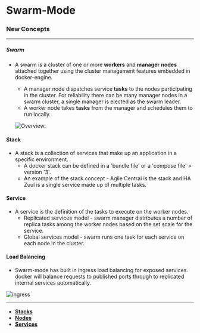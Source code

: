 # Swarm-Mode
### New Concepts
---
##### Swarm
* A swarm is a cluster of one or more **workers** and **manager** **nodes** attached together using the cluster management features embedded in docker-engine.
    * A manager node dispatches service **tasks** to the nodes participating in the cluster. For reliability there can be many manager nodes in a swarm cluster, a single manager is elected as the swarm leader.
    * A worker node takes **tasks** from the manager and schedules them to run locally.

    ![Overview:][swarm]

[swarm]: http://lucjuggery.com/blog/wp-content/uploads/2016/07/q5ZcSVcr06OuoljzvFbsvrnTzqrqzN7Y9aBZTaXoQ8Q.png "swarm"

#### Stack
* A stack is a collection of services that make up an application in a specific environment.
    * A docker stack can be defined in a 'bundle file' or a 'compose file' > version '3'. 
    * An example of the stack concept - Agile Central is the stack and HA Zuul is a single service made up of multiple tasks.

#### Service
* A service is the definition of the tasks to execute on the worker nodes.
    * Replicated services model - swarm manager distributes a number of replica tasks among the worker nodes based on the set scale for the service.
    * Global services model - swarm runs one task for each service on each node in the cluster.

#### Load Balancing
* Swarm-mode has built in ingress load balancing for exposed services. docker will balance requests to published ports through to replicated internal services automatically.
 
![ingress][load_balance]
 
[load_balance]: http://docs.docker.com.s3-website-us-east-1.amazonaws.com/engine/swarm/images/ingress-routing-mesh.png "ingress"
 
---
* **[Stacks](stacks.md)**
* **[Nodes](nodes.md)**
* **[Services](services.md)**